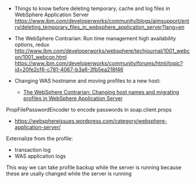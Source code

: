 * Things to know before deleting temporary, cache and log files in WebSphere Application Server
https://www.ibm.com/developerworks/community/blogs/aimsupport/entry/deleting_temporary_files_in_websphere_application_server?lang=en

* The WebSphere Contrarian: Run time management high availability options, redux
http://www.ibm.com/developerworks/websphere/techjournal/1001_webcon/1001_webcon.html
https://www.ibm.com/developerworks/community/forums/html/topic?id=20fe2cf6-c781-4067-b3a6-3fb5ea218f46

* Changing WAS hostname and moving profiles to a new host:
  *  [The WebSphere Contrarian: Changing host names and migrating profiles in WebSphere Application Server](http://www.ibm.com/developerworks/websphere/techjournal/0905_webcon/0905_webcon.html)

PropFilePasswordEncoder to encode passwords in soap.client.props 
* https://websphereissues.wordpress.com/category/websphere-application-server/



Externalize from the profile:
* transaction log
* WAS applicaiton logs

This way we can take profile backup while the server is running because these are usally changed while the server is running
